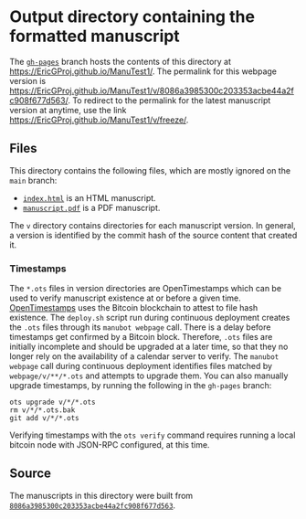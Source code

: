 # Output directory containing the formatted manuscript

The [`gh-pages`](https://github.com/EricGProj/ManuTest1/tree/gh-pages) branch hosts the contents of this directory at <https://EricGProj.github.io/ManuTest1/>.
The permalink for this webpage version is <https://EricGProj.github.io/ManuTest1/v/8086a3985300c203353acbe44a2fc908f677d563/>.
To redirect to the permalink for the latest manuscript version at anytime, use the link <https://EricGProj.github.io/ManuTest1/v/freeze/>.

## Files

This directory contains the following files, which are mostly ignored on the `main` branch:

+ [`index.html`](index.html) is an HTML manuscript.
+ [`manuscript.pdf`](manuscript.pdf) is a PDF manuscript.

The `v` directory contains directories for each manuscript version.
In general, a version is identified by the commit hash of the source content that created it.

### Timestamps

The `*.ots` files in version directories are OpenTimestamps which can be used to verify manuscript existence at or before a given time.
[OpenTimestamps](https://opentimestamps.org/) uses the Bitcoin blockchain to attest to file hash existence.
The `deploy.sh` script run during continuous deployment creates the `.ots` files through its `manubot webpage` call.
There is a delay before timestamps get confirmed by a Bitcoin block.
Therefore, `.ots` files are initially incomplete and should be upgraded at a later time, so that they no longer rely on the availability of a calendar server to verify.
The `manubot webpage` call during continuous deployment identifies files matched by `webpage/v/**/*.ots` and attempts to upgrade them.
You can also manually upgrade timestamps, by running the following in the `gh-pages` branch:

```shell
ots upgrade v/*/*.ots
rm v/*/*.ots.bak
git add v/*/*.ots
```

Verifying timestamps with the `ots verify` command requires running a local bitcoin node with JSON-RPC configured, at this time.

## Source

The manuscripts in this directory were built from
[`8086a3985300c203353acbe44a2fc908f677d563`](https://github.com/EricGProj/ManuTest1/commit/8086a3985300c203353acbe44a2fc908f677d563).
